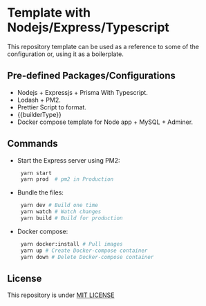 # Template with Nodejs/Express/Typescript

This repository template can be used as a reference to some of the configuration or, using it as a boilerplate.

## Pre-defined Packages/Configurations

- Nodejs + Expressjs + Prisma With Typescript.
- Lodash + PM2.
- Prettier Script to format.
- {{builderType}}
- Docker compose template for Node app + MySQL + Adminer.

## Commands

- Start the Express server using PM2:

   ```bash
    yarn start
    yarn prod  # pm2 in Production
   ```

- Bundle the files:

   ```bash
    yarn dev # Build one time
    yarn watch # Watch changes
    yarn build # Build for production
   ```

- Docker compose:

   ```bash
    yarn docker:install # Pull images 
    yarn up # Create Docker-compose container 
    yarn down # Delete Docker-compose container 
   ```

## License

This repository is under [MIT LICENSE](LICENSE)
